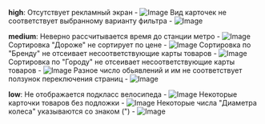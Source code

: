**high**:
Отсутствует рекламный экран - ![Image](https://github.com/user-attachments/assets/9f445836-5caf-4eb9-bfa9-026de93a9c19)
Вид карточек не соответствует выбранному варианту фильтра  - ![Image](https://github.com/user-attachments/assets/3037f5f6-45ad-43ad-a993-4ca24a4aef96)


**medium**:
Неверно рассчитывается время до  станции метро  - ![Image](https://github.com/user-attachments/assets/0da30297-1f70-4e63-b603-9a5c22e70467)
Сортировка "Дороже" не сортирует по цене - ![Image](https://github.com/user-attachments/assets/da329448-f82a-4afc-ba1d-f79c653d10be)
Сортировка по "Бренду" не отсеивает несоответствующие карты товаров - ![Image](https://github.com/user-attachments/assets/cdc7ae04-cb66-4318-ba66-1b5d843e12cd)
Сортировка по "Городу" не отсеивает несоответствующие карты товаров - ![Image](https://github.com/user-attachments/assets/5780e1b8-b622-4008-b6c6-25ab412460b2)
Разное число обьявлений и им не соответствует ползунок переключения страниц - ![Image](https://github.com/user-attachments/assets/f3176c4e-1b4d-439f-ab4e-6b96851839f1)


**low**:
Не отображается подкласс велосипеда - ![Image](https://github.com/user-attachments/assets/2a23e457-73e3-4edb-a7c4-a915022a1a8f)
Некоторые карточки товаров без подложки - ![Image](https://github.com/user-attachments/assets/90d249ea-567c-462f-b336-9f1e71ff0593)
Некоторые числа "Диаметра колеса" указываются со знаком (") - ![Image](https://github.com/user-attachments/assets/9303923a-a20f-4fef-bf55-876780046f5b)

